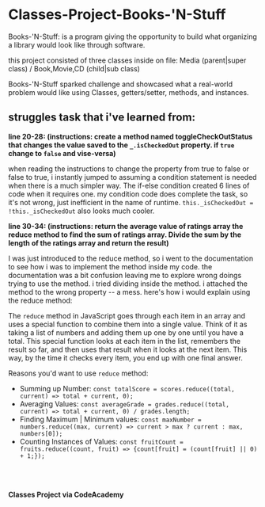 # Classes-Project-Books-'N-Stuff

Books-'N-Stuff: is a program giving the opportunity to build what organizing a library would look like through software. 

this project consisted of three classes inside on file: Media (parent|super class) / Book,Movie,CD (child|sub class)

Books-'N-Stuff sparked challenge and showcased what a real-world problem would like using Classes, getters/setter, methods, and instances. 

## struggles task that i've learned from: 

**line 20-28: (instructions: create a method named toggleCheckOutStatus that changes the value saved to the `_.isCheckedOut` property. if `true` change to `false` and vise-versa)**

when reading the instructions to change the property from true to false or false to true, i instantly jumped to assuming a condition statement is needed when there is a much simpler way. The if-else condition created 6 lines of code when it requires one. my condition code does complete the task, so it's not wrong, just inefficient in the name of runtime. `this._isCheckedOut = !this._isCheckedOut` also looks much cooler. 

**line 30-34: (instructions: return the average value of <b>ratings</b> array the reduce method to find the sum of ratings array. Divide the sum by the length of the ratings array and return the result)**

I was just introduced to the reduce method, so i went to the documentation to see how i was to implement the method inside my code. the documentation was a bit confusion leaving me to explore wrong doings trying to use the method. i tried dividing inside the method. i attached the method to the wrong property -- a mess. here's how i would explain using the reduce method: 

The `reduce` method in JavaScript goes through each item in an array and uses a special function to combine them into a single value. Think of it as taking a list of numbers and adding them up one by one until you have a total. This special function looks at each item in the list, remembers the result so far, and then uses that result when it looks at the next item. This way, by the time it checks every item, you end up with one final answer.

Reasons you'd want to use `reduce` method: 
- Summing up Number: `const totalScore = scores.reduce((total, current) => total + current, 0);`
- Averaging Values: `const averageGrade = grades.reduce((total, current) => total + current, 0) / grades.length;`
- Finding Maximum | Minimum values: `const maxNumber = numbers.reduce((max, current) => current > max ? current : max, numbers[0]);`
- Counting Instances of Values: `const fruitCount = fruits.reduce((count, fruit) => {count[fruit] = (count[fruit] || 0) + 1;});`

<br>
<br>

**Classes Project via CodeAcademy**
